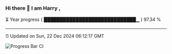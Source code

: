 ### Hi there 👋 I am Harry , 

⏳ Year progress { █████████████████████████████▁ } 97.34 %

---

⏰ Updated on Sun, 22 Dec 2024 06:12:17 GMT

![Progress Bar CI](https://github.com/duykhang68/duykhang68/workflows/Progress%20Bar%20CI/badge.svg)
